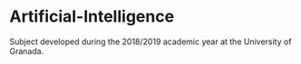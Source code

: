 # Artificial-Intelligence

Subject developed during the 2018/2019 academic year at the University of Granada.
